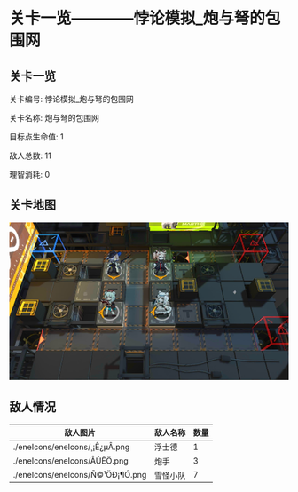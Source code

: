 # 关卡一览————悖论模拟_炮与弩的包围网


## 关卡一览

关卡编号: 悖论模拟_炮与弩的包围网

关卡名称: 炮与弩的包围网

目标点生命值: 1

敌人总数: 11

理智消耗: 0


## 关卡地图
![悖论模拟_炮与弩的包围网](./oprMap/悖论模拟_炮与弩的包围网.png)

## 敌人情况

| 敌人图片 | 敌人名称 | 数量  |
|---------|-----|-----|
| ./eneIcons/eneIcons/¸¡Ê¿µÂ.png| 浮士德  |   1  |
| ./eneIcons/eneIcons/ÅÚÊÖ.png| 炮手  |   3  |
| ./eneIcons/eneIcons/Ñ©¹ÖÐ¡¶Ó.png| 雪怪小队  |   7  |
